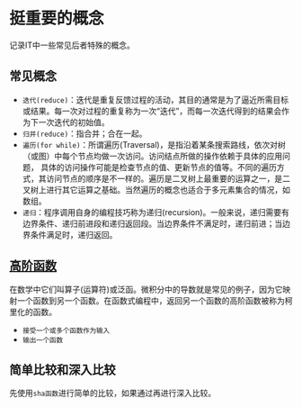 # 挺重要的概念

记录IT中一些常见后者特殊的概念。

## 常见概念

- `迭代(reduce)`：迭代是重复反馈过程的活动，其目的通常是为了逼近所需目标或结果。每一次对过程的重复称为一次“迭代”，而每一次迭代得到的结果会作为下一次迭代的初始值。
- `归并(reduce)`：指合并；合在一起。
- `遍历(for while)`：所谓遍历(Traversal)，是指沿着某条搜索路线，依次对树（或图）中每个节点均做一次访问。访问结点所做的操作依赖于具体的应用问题， 具体的访问操作可能是检查节点的值、更新节点的值等。不同的遍历方式，其访问节点的顺序是不一样的。遍历是二叉树上最重要的运算之一，是二叉树上进行其它运算之基础。当然遍历的概念也适合于多元素集合的情况，如数组。
- `递归`：程序调用自身的编程技巧称为递归(recursion)。一般来说，递归需要有边界条件、递归前进段和递归返回段。当边界条件不满足时，递归前进；当边界条件满足时，递归返回。

## [高阶函数](https://baike.baidu.com/item/%E9%AB%98%E9%98%B6%E5%87%BD%E6%95%B0)

在数学中它们叫算子(运算符)或泛函。微积分中的导数就是常见的例子，因为它映射一个函数到另一个函数。在函数式编程中，返回另一个函数的高阶函数被称为柯里化的函数。

- `接受一个或多个函数作为输入`
- `输出一个函数`

## 简单比较和深入比较

先使用`sha函数`进行简单的比较，如果通过再进行深入比较。